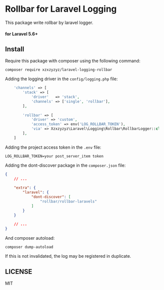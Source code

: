 # Rollbar for Laravel Logging

This package write rollbar by laravel logger.

#### for Laravel 5.6+


## Install

Require this package with composer using the following command:

```
composer require xzxzyzyz/laravel-logging-rollbar
```

Adding the logging driver in the `config/logging.php` file:

```php
    'channels' => [
        'stack' => [
            'driver'   => 'stack',
            'channels' => ['single', 'rollbar'],
        ],
        
        'rollbar' => [
            'driver' => 'custom',
            'access_token' => env('LOG_ROLLBAR_TOKEN'),
            'via' => Xzxzyzyz\Laravel\Logging\Rollbar\RollbarLogger::class
        ],
    ]
```

Adding the project access token in the `.env` file:

```
LOG_ROLLBAR_TOKEN=your post_server_item token
```

Adding the dont-discover package in the `composer.json` file:

```json
{
    // ...
    
    "extra": {
        "laravel": {
            "dont-discover": [
                "rollbar/rollbar-laravels"
            ]
        }
    }
    
    // ...
}
```

And composer autoload:
```
composer dump-autoload
```

If this is not invalidated, the log may be registered in duplicate.

## LICENSE
MIT
